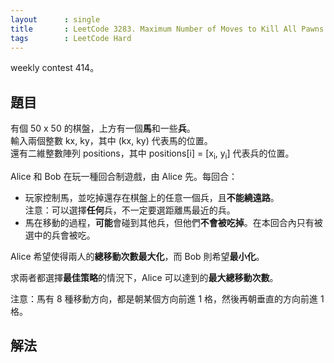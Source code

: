 ```yaml
---
layout      : single
title       : LeetCode 3283. Maximum Number of Moves to Kill All Pawns
tags        : LeetCode Hard
---
```

weekly contest 414。  

## 題目

有個 50 x 50 的棋盤，上方有一個**馬**和一些**兵**。  
輸入兩個整數 kx, ky，其中 (kx, ky) 代表馬的位置。  
還有二維整數陣列 positions，其中 positions[i] = [x<sub>i</sub>, y<sub>i</sub>] 代表兵的位置。  

Alice 和 Bob 在玩一種回合制遊戲，由 Alice 先。每回合：  

- 玩家控制馬，並吃掉還存在棋盤上的任意一個兵，且**不能繞遠路**。  
    注意：可以選擇**任何**兵，不一定要選距離馬最近的兵。  
- 馬在移動的過程，**可能**會碰到其他兵，但他們**不會被吃掉**。在本回合內只有被選中的兵會被吃。  

Alice 希望使得兩人的**總移動次數最大化**，而 Bob 則希望**最小化**。  

求兩者都選擇**最佳策略**的情況下，Alice 可以達到的**最大總移動次數**。  

注意：馬有 8 種移動方向，都是朝某個方向前進 1 格，然後再朝垂直的方向前進 1 格。  

## 解法
